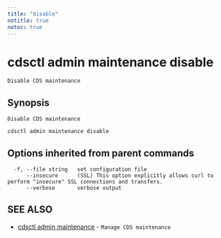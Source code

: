```yaml
---
title: "disable"
notitle: true
notoc: true
---
```

# cdsctl admin maintenance disable

`Disable CDS maintenance`

## Synopsis

`Disable CDS maintenance`

```
cdsctl admin maintenance disable
```

## Options inherited from parent commands

```
  -f, --file string   set configuration file
      --insecure      (SSL) This option explicitly allows curl to perform "insecure" SSL connections and transfers.
      --verbose       verbose output
```

## SEE ALSO

* [cdsctl admin maintenance](/docs/components/cdsctl/admin/maintenance/)	 - `Manage CDS maintenance`

